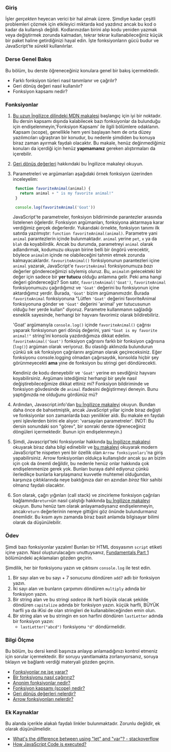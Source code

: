 ### Giriş

İşler _gerçekten_ heyecan verici bir hal almak üzere. Şimdiye kadar çeşitli problemleri çözmek için etkileyici miktarda kod yazdınız ancak bu kod o kadar da kullanışlı değildi. Kodlarınızdan birini alıp kodu yeniden yazmak veya değiştirmek zorunda kalmadan, tekrar tekrar kullanabileceğiniz küçük bir paket haline getirdiğinizi hayal edin. İşte fonksiyonların gücü budur ve JavaScript'te _sürekli_ kullanılırlar.

### Derse Genel Bakış

Bu bölüm, bu derste öğreneceğiniz konulara genel bir bakış içermektedir.

- Farklı fonksiyon türleri nasıl tanımlanır ve çağrılır?
- Geri dönüş değeri nasıl kullanılır?
- Fonksiyon kapsamı nedir?

### Fonksiyonlar

1. [Bu uzun İngilizce dilindeki MDN makalesi](https://developer.mozilla.org/en-US/docs/Learn/JavaScript/Building_blocks/Functions) başlangıç için iyi bir noktadır. Bu dersin kapsamı dışında kalabilecek bazı fonksiyonlar da bulunduğu için endişelenmeyin,'Fonksiyon Kapsamı' ile ilgili bölümlere  odaklanın. Kapsam (scope), genellikle hem yeni başlayan hem de orta düzey yazılımcıları uğraştıran bir konudur, bu nedenle şimdiden bu konuya biraz zaman ayırmak faydalı olacaktır. Bu makale, henüz değinmediğimiz konuları da içerdiği için henüz **yapmamanız** gereken alıştırmaları da içerebilir.
2. [Geri dönüş değerleri](https://developer.mozilla.org/en-US/docs/Learn/JavaScript/Building_blocks/Return_values) hakkındaki bu İngilizce makaleyi okuyun.
3. Parametreleri ve argümanları aşağıdaki örnek fonksiyon üzerinden inceleyelim:

    ~~~javascript
     function favoriteAnimal(animal) {
       return animal + " is my favorite animal!"
     }

     console.log(favoriteAnimal('Goat'))
    ~~~

    JavaScript'te parametreler, fonksiyon bildiriminde parantezler arasında listelenen öğelerdir. Fonksiyon argümanları, fonksiyona aktarmaya karar verdiğimiz gerçek değerlerdir. Yukarıdaki örnekte, fonksiyon tanımı ilk satırda yazılmıştır: `function favoriteAnimal(animal)`. Parametre yani `animal` parantezlerin içinde bulunmaktadır. `animal` yerine `pet`, `x` ya da `blah` da koyabilirdik. Ancak bu durumda, parametreyi `animal` olarak adlandırmak, kodumuzu okuyan birine belli bir öngörü verecektir, böylece `animal`ın içinde ne olabileceğini tahmin etmek zorunda kalmayacaklardır. `favouriteAnimal()` fonksiyonunun parantezleri içine `animal` yazarak, JavaScript'e `favoriteAnimal` fonksiyonumuza _bazı_ değerler göndereceğimizi söylemiş oluruz. Bu, `animal`ın gelecekteki bir değer için sadece bir **yer tutucu** olduğu anlamına gelir. Peki ama hangi değeri göndereceğiz?
    Son satır, `favoriteAnimal('Goat')`, `favoriteAnimal` fonksiyonumuzu çağırdığımız ve `'Goat'` değerini bu fonksiyonun içine aktardığımız yerdir. Burada, `'Goat'` bizim argümanımızdır. Burada `favoriteAnimal` fonksiyonuna "Lütfen `'Goat'` değerini favoriteAnimal fonksiyonuna gönder ve `'Goat'` değerini 'animal' yer tutucusunun olduğu her yerde kullan" diyoruz. Parametre kullanmanın sağladığı esneklik sayesinde, herhangi bir hayvanı favorimiz olarak bildirebiliriz.

    'Goat' argümanıyla `console.log()` içinde `favoriteAnimal()` çağrısı yaparak fonksiyonun geri dönüş değerini, yani `"Goat is my favorite animal!"` string'ini konsola yazdırdığımıza dikkat edelim. `favoriteAnimal('Goat')` fonksiyon çağrısını farklı bir fonksiyon çağrısına (`log()`) argüman olarak veriyoruz. Bu olasılığı aklınızda bulundurun çünkü sık sık fonksiyon çağrılarını argüman olarak geçireceksiniz. Eğer fonksiyonu console.logging olmadan çağırsaydık, konsolda hiçbir şey görünmeyecekti **ama** yine de fonksiyon bu stringi geri döndürecekti.

    Kendiniz de kodu deneyebilir ve `'Goat'` yerine en sevdiğiniz hayvanı koyabilirsiniz. Argümanı istediğimiz herhangi bir şeyle nasıl değiştirebileceğimize dikkat ettiniz mi? Fonksiyon bildiriminde ve fonksiyon gövdesinde de `animal` ifadesini değiştirmeyi deneyin. Bunu yaptığınızda ne olduğunu gördünüz mü?

4. Ardından, Javascript.info'dan [bu İngilizce makaleyi](http://javascript.info/function-basics) okuyun. Bundan daha önce de bahsetmiştik, ancak JavaScript yıllar içinde biraz değişti ve fonksiyonlar son zamanlarda bazı yenilikler aldı. Bu makale en faydalı yeni işlevlerden birini ele alıyor: 'varsayılan parametreler'. \(NOT: Bu dersin sonundaki son "görev", bir sonraki derste öğreneceğiniz döngüleri içermektedir.  Bunun için endişelenmeyin.\)
5. Şimdi, Javascript'teki fonksiyonlar hakkında [bu İngilizce makaleyi](http://javascript.info/function-expressions) okuyarak biraz daha bilgi edinebilir ve [bu makaleyi](http://javascript.info/arrow-functions-basics) okuyarak modern JavaScript'te nispeten yeni bir özellik olan `Arrow fonksiyonları`'na giriş yapabilirsiniz. Arrow fonksiyonları oldukça kullanışlıdır ancak şu an bizim için çok da önemli değildir, bu nedenle henüz onlar hakkında çok endişelenmenize gerek yok. Bunları buraya dahil ediyoruz çünkü ilerledikçe bunlarla karşılaşmanız kuvvetle muhtemel olduğundan, karşınıza çıktıklarında neye baktığınıza dair en azından _biraz_ fikir sahibi olmanız faydalı olacaktır.
6. Son olarak, çağrı yığınları (call stack) ve zincirleme fonksiyon çağrıları bağlamında`return`ün nasıl çalıştığı hakkında [bu İngilizce makaleyi](https://www.javascripttutorial.net/javascript-call-stack/) okuyun. Bunu henüz tam olarak anlayamadıysanız endişelenmeyin, ancak`return` değerlerinin nereye gittiğini göz önünde bulundurmanız önemlidir. Bu kısım aynı zamanda biraz basit anlamda bilgisayar bilimi olarak da düşünülebilir.

### Ödev

<div class="lesson-content__panel" markdown="1">

Şimdi bazı fonksiyonlar yazalım!  Bunları bir HTML dosyasının `script` etiketi içine yazın. Nasıl oluşturulacağını unuttuysanız, [Fundamentals Part 1](https://www.theodinproject.com/lessons/foundations-fundamentals-part-1#how-to-run-javascript-code) bölümündeki açıklamaları gözden geçirin.

Şimdilik, her bir fonksiyonu yazın ve çıktısını `console.log` ile test edin.

1. Bir sayı alan ve bu sayı + 7 sonucunu döndüren `add7` adlı bir fonksiyon yazın.
2. İki sayı alan ve bunların çarpımını döndüren `multiply` adında bir fonksiyon yazın.
3. Bir string alan ve bu stringi _sadece_ ilk harfi büyük olacak şekilde döndüren `capitalize` adında bir fonksiyon yazın.  küçük harfli, BÜYÜK harfli ya da iKisi de olan stringleri de kullanabileceğinden emin olun.
4. Bir string alan ve bu stringin en son harfini döndüren `lastLetter` adında bir fonksiyon yazın:
    - `lastLetter("abcd")` fonksiyonu `"d"` döndürmelidir.

</div>

### Bilgi Ölçme

Bu bölüm, bu dersi kendi başınıza anlayıp anlamadığınızı kontrol etmeniz için sorular içermektedir. Bir soruyu yanıtlamakta zorlanıyorsanız, soruya tıklayın ve bağlantı verdiği materyali gözden geçirin.

- [Fonksiyonlar ne işe yarar?](https://developer.mozilla.org/en-US/docs/Learn/JavaScript/Building_blocks/Functions)
- [Bir fonksiyonu nasıl çağırırız?](https://developer.mozilla.org/en-US/docs/Learn/JavaScript/Building_blocks/Functions#invoking_functions)
- [Anonim fonksiyonlar nedir?](https://developer.mozilla.org/en-US/docs/Learn/JavaScript/Building_blocks/Functions#anonymous_functions_and_arrow_functions)
- [Fonksiyon kapsamı (scope) nedir?](https://developer.mozilla.org/en-US/docs/Learn/JavaScript/Building_blocks/Functions#function_scope_and_conflicts)
- [Geri dönüş değerleri nelerdir?](https://developer.mozilla.org/en-US/docs/Learn/JavaScript/Building_blocks/Return_values)
- [Arrow fonksiyonları nelerdir?](https://javascript.info/arrow-functions-basics)

### Ek Kaynaklar

Bu alanda içerikle alakalı faydalı linkler bulunmaktadır. Zorunlu değildir, ek olarak düşünülmelidir.

- [What's the difference between using "let" and "var"? - stackoverflow](https://stackoverflow.com/questions/762011/whats-the-difference-between-using-let-and-var#:~:text=The%20main%20difference%20is%20scoping,(hence%20the%20block%20scope))
- [How JavaScript Code is executed?](https://youtu.be/iLWTnMzWtj4)
